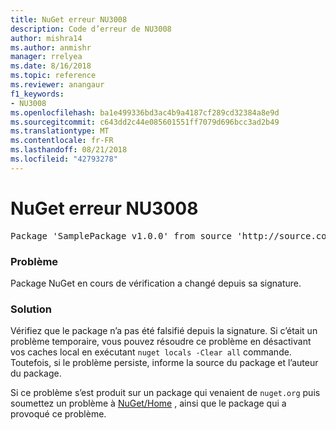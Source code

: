 ```yaml
---
title: NuGet erreur NU3008
description: Code d’erreur de NU3008
author: mishra14
ms.author: anmishr
manager: rrelyea
ms.date: 8/16/2018
ms.topic: reference
ms.reviewer: anangaur
f1_keywords:
- NU3008
ms.openlocfilehash: ba1e499336bd3ac4b9a4187cf289cd32384a8e9d
ms.sourcegitcommit: c643dd2c44e085601551ff7079d696bcc3ad2b49
ms.translationtype: MT
ms.contentlocale: fr-FR
ms.lasthandoff: 08/21/2018
ms.locfileid: "42793278"
---
```

# <a name="nuget-error-nu3008"></a>NuGet erreur NU3008

<pre>Package 'SamplePackage v1.0.0' from source 'http://source.com/index.json': The package integrity check failed.</pre>

### <a name="issue"></a>Problème

Package NuGet en cours de vérification a changé depuis sa signature.


### <a name="solution"></a>Solution

Vérifiez que le package n’a pas été falsifié depuis la signature. Si c’était un problème temporaire, vous pouvez résoudre ce problème en désactivant vos caches local en exécutant `nuget locals -Clear all` commande. Toutefois, si le problème persiste, informe la source du package et l’auteur du package.

Si ce problème s’est produit sur un package qui venaient de `nuget.org` puis soumettez un problème à [NuGet/Home](https://github.com/NuGet/Home/issues) , ainsi que le package qui a provoqué ce problème.


